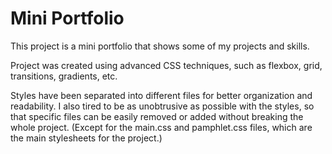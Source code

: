 # Mini Portfolio

This project is a mini portfolio that shows some of my projects and skills.

Project was created using advanced CSS techniques, such as flexbox, grid, transitions, gradients, etc.

Styles have been separated into different files for better organization and readability. I also tired to be as unobtrusive as possible with the styles, so that specific files can be easily removed or added without breaking the whole project. (Except for the main.css and pamphlet.css files, which are the main stylesheets for the project.)
